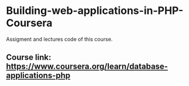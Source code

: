 # Building-web-applications-in-PHP-Coursera
  Assigment and lectures code of this course.
  
  ## Course link: https://www.coursera.org/learn/database-applications-php

